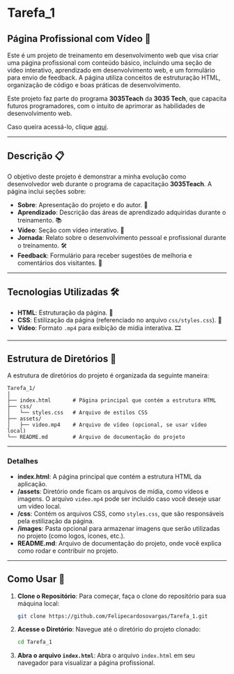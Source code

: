# Tarefa_1

## Página Profissional com Vídeo 🎥

Este é um projeto de treinamento em desenvolvimento web que visa criar uma página profissional com conteúdo básico, incluindo uma seção de vídeo interativo, aprendizado em desenvolvimento web, e um formulário para envio de feedback. A página utiliza conceitos de estruturação HTML, organização de código e boas práticas de desenvolvimento. 

Este projeto faz parte do programa **3035Teach** da **3035 Tech**, que capacita futuros programadores, com o intuito de aprimorar as habilidades de desenvolvimento web.

Caso queira acessá-lo, clique [aqui](https://felipecardosovargas.github.io/Tarefa_1/).

---

## Descrição 📋

O objetivo deste projeto é demonstrar a minha evolução como desenvolvedor web durante o programa de capacitação **3035Teach**. A página inclui seções sobre:

- **Sobre**: Apresentação do projeto e do autor. 👤
- **Aprendizado**: Descrição das áreas de aprendizado adquiridas durante o treinamento. 📚
- **Vídeo**: Seção com vídeo interativo. 🎥
- **Jornada**: Relato sobre o desenvolvimento pessoal e profissional durante o treinamento. 🛠️
- **Feedback**: Formulário para receber sugestões de melhoria e comentários dos visitantes. 💬

---

## Tecnologias Utilizadas 🛠️

- **HTML**: Estruturação da página. 📑
- **CSS**: Estilização da página (referenciado no arquivo `css/styles.css`). 🎨
- **Vídeo**: Formato `.mp4` para exibição de mídia interativa. 🎞️

---

## Estrutura de Diretórios 📂

A estrutura de diretórios do projeto é organizada da seguinte maneira:

```
Tarefa_1/
│
├── index.html       # Página principal que contém a estrutura HTML
├── css/
│   └── styles.css   # Arquivo de estilos CSS
├── assets/
│   ├── video.mp4    # Arquivo de vídeo (opcional, se usar vídeo local)
└── README.md        # Arquivo de documentação do projeto
```

---

### Detalhes

- **index.html**: A página principal que contém a estrutura HTML da aplicação.
- **/assets**: Diretório onde ficam os arquivos de mídia, como vídeos e imagens. O arquivo `video.mp4` pode ser incluído caso você deseje usar um vídeo local.
- **/css**: Contém os arquivos CSS, como `styles.css`, que são responsáveis pela estilização da página.
- **/images**: Pasta opcional para armazenar imagens que serão utilizadas no projeto (como logos, ícones, etc.).
- **README.md**: Arquivo de documentação do projeto, onde você explica como rodar e contribuir no projeto.

---

## Como Usar 🚀

1. **Clone o Repositório**:
   Para começar, faça o clone do repositório para sua máquina local:
   ```bash
   git clone https://github.com/Felipecardosovargas/Tarefa_1.git
   ```

2. **Acesse o Diretório**:
   Navegue até o diretório do projeto clonado:
   ```bash
   cd Tarefa_1
   ```

3. **Abra o arquivo `index.html`**:
   Abra o arquivo `index.html` em seu navegador para visualizar a página profissional.
